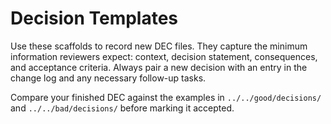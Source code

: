 # Decision Templates

Use these scaffolds to record new DEC files.  They capture the minimum
information reviewers expect: context, decision statement, consequences, and
acceptance criteria.  Always pair a new decision with an entry in the change log
and any necessary follow-up tasks.

Compare your finished DEC against the examples in `../../good/decisions/` and
`../../bad/decisions/` before marking it accepted.
